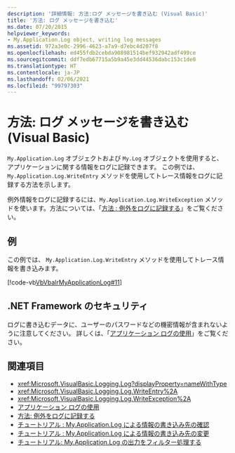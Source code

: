 ```yaml
---
description: '詳細情報: 方法:ログ メッセージを書き込む (Visual Basic)'
title: '方法: ログ メッセージを書き込む'
ms.date: 07/20/2015
helpviewer_keywords:
- My.Application.Log object, writing log messages
ms.assetid: 972a3e0c-2996-4623-a7a9-d7ebc4d207f8
ms.openlocfilehash: ed455fdb2cebda908981514bef932942adf499ce
ms.sourcegitcommit: ddf7edb67715a5b9a45e3dd44536dabc153c1de0
ms.translationtype: HT
ms.contentlocale: ja-JP
ms.lasthandoff: 02/06/2021
ms.locfileid: "99797303"
---
```

# <a name="how-to-write-log-messages-visual-basic"></a>方法: ログ メッセージを書き込む (Visual Basic)

`My.Application.Log` オブジェクトおよび `My.Log` オブジェクトを使用すると、アプリケーションに関する情報をログに記録できます。 この例では、 `My.Application.Log.WriteEntry` メソッドを使用してトレース情報をログに記録する方法を示します。

例外情報をログに記録するには、`My.Application.Log.WriteException` メソッドを使います。方法については、「[方法 : 例外をログに記録する](how-to-log-exceptions.md)」をご覧ください。

## <a name="example"></a>例

この例では、 `My.Application.Log.WriteEntry` メソッドを使用してトレース情報を書き込みます。

[!code-vb[VbVbalrMyApplicationLog#11](~/samples/snippets/visualbasic/VS_Snippets_VBCSharp/VbVbalrMyApplicationLog/VB/Form1.vb#11)]

## <a name="net-framework-security"></a>.NET Framework のセキュリティ

ログに書き込むデータに、ユーザーのパスワードなどの機密情報が含まれないように注意してください。 詳しくは、「[アプリケーション ログの使用](working-with-application-logs.md)」をご覧ください。

## <a name="see-also"></a>関連項目

- <xref:Microsoft.VisualBasic.Logging.Log?displayProperty=nameWithType>
- <xref:Microsoft.VisualBasic.Logging.Log.WriteEntry%2A>
- <xref:Microsoft.VisualBasic.Logging.Log.WriteException%2A>
- [アプリケーション ログの使用](working-with-application-logs.md)
- [方法: 例外をログに記録する](how-to-log-exceptions.md)
- [チュートリアル : My.Application.Log による情報の書き込み先の確認](walkthrough-determining-where-my-application-log-writes-information.md)
- [チュートリアル : My.Application.Log による情報の書き込み先の変更](walkthrough-changing-where-my-application-log-writes-information.md)
- [チュートリアル: My.Application.Log の出力をフィルター処理する](walkthrough-filtering-my-application-log-output.md)
